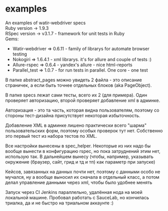 examples
========

An examples of watir-webdriver specs <br>
Ruby version -> 1.9.3<br>
RSpec version -> v3.1.7 - framework for unit tests in Ruby<br>
Gems:<br>
<ul>
<li>Watir-webdriver => 0.6.11 - family of librarys for automate browser testing</li>
<li>Nokogiri => 1.6.4.1 - xml librarys. it's for allure and couple of tests :)</li>
<li>Allure-rspec => 0.6.4 - yandex's allure - nice html-reports</li>
<li>Parallel_test => 1.0.7 - for run tests in parallel. One core - one test</li>
</ul>

<p>В папке abstract_pages можно увидеть 2 файла - это описание страничек, а если быть точнее отдельных блоков (aka PageObject).</p>
<p>В папке specs лежат сами тесты, всего их 2 (для примера). Один проверяет авторизацию, второй проверяет добавление xml в админке.</p>
<p>Авторизация - это та часть, которая видна пользователям, поэтому со стороны тест-дизайна присутствует некоторая избыточность.</p>
<p>Добавление XML в админке лишено практически всего "шарма" пользовательских форм, поэтому особых проверок тут нет. Собственно это первый тест из набора тестов по XML.</p>
<p> Все настройки вынесены в spec_helper. Некоторые из них надо бы вообще вынести в конфигурацию rspec, но пока затруднений  этим нет, использую так. В дальнейшем вынесу (чтобы, например, указывать окружение (браузер, сайт, грид и тд и тп) как параметр при запуске)</p>
<p>Кейсов, завязанных на данных почти нет, поэтому с данными особо не мучался, ну а вообще выносил их сначала в отдельный класс, а потом делал управление данными через xml, чтобы было удобнее менять</p>
<p>Запуск через CI Jenkins параллельно, удалённая нода на моей локальной машине. Пробовал работать с SauceLab, но кончилась триалка, да и не быстро на триальном аккаунте :)</p>


